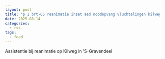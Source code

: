```yaml
---
layout: post
title: "p 1 brt-05 reanimatie inzet aed noodopvang vluchtelingen kilweg 's-gravendeel 186131"
date: 2025-08-14
categories: 
  - rss
tags: 
  - feed
---
```


Assistentie bij reanimatie op Kilweg in 'S-Gravendeel
